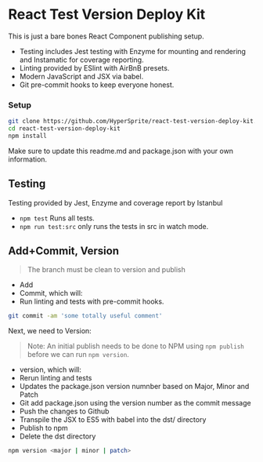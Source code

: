 # React Test Version Deploy Kit

This is just a bare bones React Component publishing setup.

* Testing includes Jest testing with Enzyme for mounting and rendering and Instamatic for coverage reporting.
* Linting provided by ESlint with AirBnB presets.
* Modern JavaScript and JSX via babel.
* Git pre-commit hooks to keep everyone honest.


### Setup
```bash
git clone https://github.com/HyperSprite/react-test-version-deploy-kit.git
cd react-test-version-deploy-kit
npm install
```
Make sure to update this readme.md and package.json with your own information.

## Testing

Testing provided by Jest, Enzyme and coverage report by Istanbul

* ```npm test``` Runs all tests.
* ```npm run test:src``` only runs the tests in src in watch mode.

## Add+Commit, Version

> The branch must be clean to version and publish

* Add
* Commit, which will:
 * Run linting and tests with pre-commit hooks.

```bash
git commit -am 'some totally useful comment'
```



Next, we need to Version:

> Note: An initial publish needs to be done to NPM using ```npm publish``` before we can run ```npm version```.

* version, which will:
 * Rerun linting and tests
 * Updates the package.json version numnber based on Major, Minor and Patch
 * Git add package.json using the version number as the commit message
 * Push the changes to Github
 * Transpile the JSX to ES5 with babel into the dst/ directory
 * Publish to npm
 * Delete the dst directory

```bash   
npm version <major | minor | patch>
```

